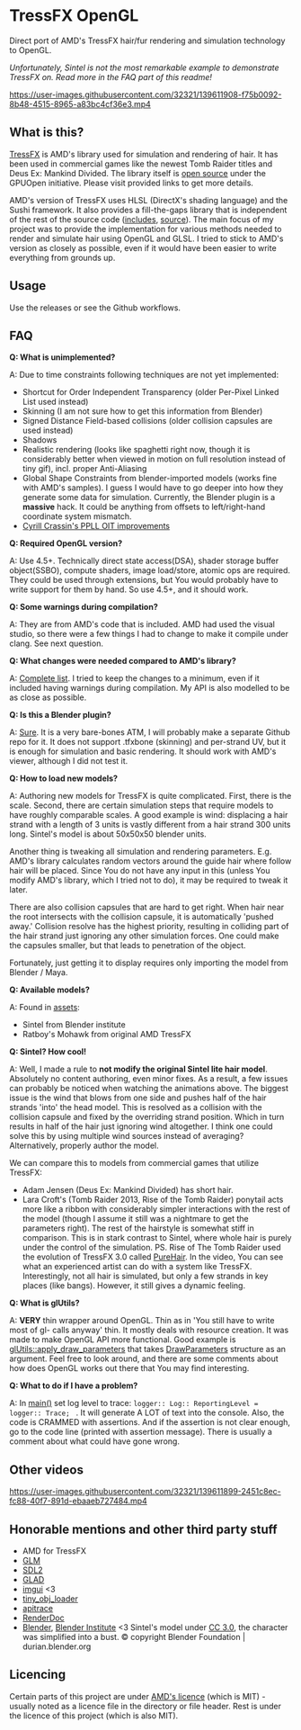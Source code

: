 # TressFX OpenGL

Direct port of AMD's TressFX hair/fur rendering and simulation technology to OpenGL.

*Unfortunately, Sintel is not the most remarkable example to demonstrate TressFX on. Read more in the FAQ part of this readme!*

https://user-images.githubusercontent.com/32321/139611908-f75b0092-8b48-4515-8965-a83bc4cf36e3.mp4

## What is this?

[TressFX](//en.wikipedia.org/wiki/TressFX) is AMD's library used for simulation and rendering of hair. It has been used in commercial games like the newest Tomb Raider titles and Deus Ex: Mankind Divided. The library itself is [open source](//github.com/GPUOpen-Effects/TressFX) under the GPUOpen initiative. Please visit provided links to get more details.

AMD's version of TressFX uses HLSL (DirectX's shading language) and the Sushi framework. It also provides a fill-the-gaps library that is independent of the rest of the source code ([includes](https://github.com/GPUOpen-Effects/TressFX/tree/master/amd_tressfx/inc), [source](https://github.com/GPUOpen-Effects/TressFX/tree/master/amd_tressfx/src)). The main focus of my project was to provide the implementation for various methods needed to render and simulate hair using OpenGL and GLSL. I tried to stick to AMD's version as closely as possible, even if it would have been easier to write everything from grounds up.

## Usage

Use the releases or see the Github workflows.

## FAQ

**Q: What is unimplemented?**

A: Due to time constraints following techniques are not yet implemented:

* Shortcut for Order Independent Transparency (older Per-Pixel Linked List used instead)
* Skinning (I am not sure how to get this information from Blender)
* Signed Distance Field-based collisions (older collision capsules are used instead)
* Shadows
* Realistic rendering (looks like spaghetti right now, though it is considerably better when viewed in motion on full resolution instead of tiny gif), incl. proper Anti-Aliasing
* Global Shape Constraints from blender-imported models (works fine with AMD's samples). I guess I would have to go deeper into how they generate some data for simulation. Currently, the Blender plugin is a **massive** hack. It could be anything from offsets to left/right-hand coordinate system mismatch.
* [Cyrill Crassin's PPLL OIT improvements](http://blog.icare3d.org/2010/07/opengl-40-abuffer-v20-linked-lists-of.html)

**Q: Required OpenGL version?**

A: Use 4.5+. Technically direct state access(DSA), shader storage buffer object(SSBO), compute shaders, image load/store, atomic ops are required. They could be used through extensions, but You would probably have to write support for them by hand. So use 4.5+, and it should work.

**Q: Some warnings during compilation?**

A: They are from AMD's code that is included. AMD had used the visual studio, so there were a few things I had to change to make it compile under clang. See next question.

**Q: What changes were needed compared to AMD's library?**

A: [Complete list](libs/amd_tressfx/src/Readme.md). I tried to keep the changes to a minimum, even if it included having warnings during compilation. My API is also modelled to be as close as possible.

**Q: Is this a Blender plugin?**

A: [Sure](assets/sintel_lite_v2_1/tfx_exporter.py). It is a very bare-bones ATM, I will probably make a separate Github repo for it. It does not support .tfxbone (skinning) and per-strand UV, but it is enough for simulation and basic rendering. It should work with AMD's viewer, although I did not test it.

**Q: How to load new models?**

A: Authoring new models for TressFX is quite complicated. First, there is the scale. Second, there are certain simulation steps that require models to have roughly comparable scales. A good example is wind: displacing a hair strand with a length of 3 units is vastly different from a hair strand 300 units long. Sintel's model is about 50x50x50 blender units.

Another thing is tweaking all simulation and rendering parameters. E.g. AMD's library calculates random vectors around the guide hair where follow hair will be placed. Since You do not have any input in this (unless You modify AMD's library, which I tried not to do), it may be required to tweak it later.

There are also collision capsules that are hard to get right. When hair near the root intersects with the collision capsule, it is automatically 'pushed away.' Collision resolve has the highest priority, resulting in colliding part of the hair strand just ignoring any other simulation forces. One could make the capsules smaller, but that leads to penetration of the object.

Fortunately, just getting it to display requires only importing the model from Blender / Maya.

**Q: Available models?**

A: Found in [assets](assets):

* Sintel from Blender institute
* Ratboy's Mohawk from original AMD TressFX

**Q: Sintel? How cool!**

A: Well, I made a rule to **not modify the original Sintel lite hair model**. Absolutely no content authoring, even minor fixes. As a result, a few issues can probably be noticed when watching the animations above. The biggest issue is the wind that blows from one side and pushes half of the hair strands 'into' the head model. This is resolved as a collision with the collision capsule and fixed by the overriding strand position. Which in turn results in half of the hair just ignoring wind altogether. I think one could solve this by using multiple wind sources instead of averaging? Alternatively, properly author the model.

We can compare this to models from commercial games that utilize TressFX:

* Adam Jensen (Deus Ex: Mankind Divided) has short hair.
* Lara Croft's (Tomb Raider 2013, Rise of the Tomb Raider) ponytail acts more like a ribbon with considerably simpler interactions with the rest of the model (though I assume it still was a nightmare to get the parameters right). The rest of the hairstyle is somewhat stiff in comparison. This is in stark contrast to Sintel, where whole hair is purely under the control of the simulation.
  PS. Rise of The Tomb Raider used the evolution of TressFX 3.0 called [PureHair](https://www.youtube.com/watch?v=wrhSVcZF-1I). In the video, You can see what an experienced artist can do with a system like TressFX. Interestingly, not all hair is simulated, but only a few strands in key places (like bangs). However, it still gives a dynamic feeling.

**Q: What is glUtils?**

A: **VERY** thin wrapper around OpenGL. Thin as in 'You still have to write most of gl- calls anyway' thin. It mostly deals with resource creation. It was made to make OpenGL API more functional. Good example is [glUtils::apply_draw_parameters](src/gl-utils/draw/apply_parameters.impl.hpp) that takes [DrawParameters](include/gl-utils/draw/parameters.hpp) structure as an argument. Feel free to look around, and there are some comments about how does OpenGL works out there that You may find interesting.

**Q: What to do if I have a problem?**

A: In [main()](src/main.cpp) set log level to trace: `logger:: Log:: ReportingLevel = logger:: Trace; ` . It will generate A LOT of text into the console. Also, the code is CRAMMED with assertions. And if the assertion is not clear enough, go to the code line (printed with assertion message). There is usually a comment about what could have gone wrong.

## Other videos

https://user-images.githubusercontent.com/32321/139611899-2451c8ec-fc88-40f7-891d-ebaaeb727484.mp4

## Honorable mentions and other third party stuff

* AMD for TressFX
* [GLM](https://glm.g-truc.net/0.9.9/index.html)
* [SDL2](https://www.libsdl.org/download-2.0.php)
* [GLAD](https://github.com/Dav1dde/glad)
* [imgui](https://github.com/ocornut/imgui) <3
* [tiny_obj_loader](https://github.com/syoyo/tinyobjloader)
* [apitrace](http://apitrace.github.io/)
* [RenderDoc](https://renderdoc.org/)
* [Blender](https://www.blender.org/), [Blender Institute](https://www.blender.org/institute/) <3
    Sintel's model under [CC 3.0](https://durian.blender.org/sharing/), the character was simplified into a bust. © copyright Blender Foundation | durian.blender.org

## Licencing

Certain parts of this project are under [AMD's licence](https://github.com/GPUOpen-Effects/TressFX/blob/master/LICENSE.txt) (which is MIT) - usually noted as a licence file in the directory or file header. Rest is under the licence of this project (which is also MIT).
